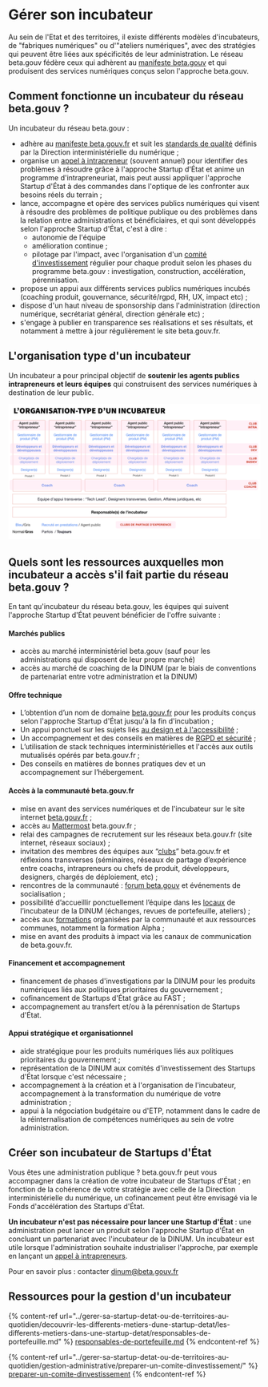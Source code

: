 # Gérer son incubateur

Au sein de l'Etat et des territoires, il existe différents modèles d'incubateurs, de "fabriques numériques" ou d'"ateliers numériques", avec des stratégies qui peuvent être liées aux spécificités de leur administration. Le réseau beta.gouv fédère ceux qui adhèrent au [manifeste beta.gouv](https://beta.gouv.fr/approche/manifeste) et qui produisent des services numériques conçus selon l'approche beta.gouv.

## Comment fonctionne un incubateur du réseau beta.gouv ?

Un incubateur du réseau beta.gouv :

* adhère au [manifeste beta.gouv.fr](https://beta.gouv.fr/manifeste) et suit les [standards de qualité](../gerer-sa-startup-detat-ou-de-territoires-au-quotidien/je-fais-des-choix-technologique/standards-de-qualite-beta.gouv.fr.md) définis par la Direction interministérielle du numérique ;&#x20;
* organise un [appel à intrapreneur](../gerer-sa-startup-detat-ou-de-territoires-au-quotidien/la-vie-dune-se/je-souhaite-lancer-une-startup-detat/chronologie-dune-appel-a-innovateur/) (souvent annuel) pour identifier des problèmes à résoudre grâce à l'approche Startup d'État et anime un programme d'intrapreneuriat, mais peut aussi appliquer l'approche Startup d'État à des commandes dans l'optique de les confronter aux besoins réels du terrain ;&#x20;
* lance, accompagne et opère des services publics numériques qui visent à résoudre des problèmes de politique publique ou des problèmes dans la relation entre administrations et bénéficiaires, et qui sont développés selon l'approche Startup d'État, c'est à dire :
  * autonomie de l'équipe&#x20;
  * amélioration continue ;
  * pilotage par l'impact, avec l'organisation d'un [comité d'investissement](../gerer-sa-startup-detat-ou-de-territoires-au-quotidien/gestion-administrative/preparer-un-comite-dinvestissement/) régulier pour chaque produit selon les phases du programme beta.gouv : investigation, construction, accélération, pérennisation.
* propose un appui aux différents services publics numériques incubés (coaching produit, gouvernance, sécurité/rgpd, RH, UX, impact etc) ;
* dispose d'un haut niveau de sponsorship dans l'administration (direction numérique, secrétariat général, direction générale etc) ;&#x20;
* s'engage à publier en transparence ses réalisations et ses résultats, et notamment à mettre à jour régulièrement le site beta.gouv.fr.&#x20;

## L'organisation type d'un incubateur

Un incubateur a pour principal objectif de **soutenir les agents publics intrapreneurs et leurs équipes** qui construisent des services numériques à destination de leur public.

![](<../.gitbook/assets/image (20).png>)

## Quels sont les ressources auxquelles mon incubateur a accès s'il fait partie du réseau beta.gouv ?

En tant qu'incubateur du réseau beta.gouv, les équipes qui suivent l'approche Startup d'État peuvent bénéficier de l'offre suivante :

#### Marchés publics

* accès au marché interministériel beta.gouv (sauf pour les administrations qui disposent de leur propre marché)
* accès au marché de coaching de la DINUM (par le biais de conventions de partenariat entre votre administration et la DINUM)

#### Offre technique

* L’obtention d’un nom de domaine [beta.gouv.fr](http://beta.gouv.fr) pour les produits conçus selon l'approche Startup d'État jusqu'à la fin d'incubation ;
* Un appui ponctuel sur les sujets liés [au design et à l'accessibilité](../gerer-sa-startup-detat-ou-de-territoires-au-quotidien/jameliore-le-design-et-lexperience-utilisateur/) ;
* Un accompagnement et des conseils en matières de [RGPD et sécurité](../gerer-sa-startup-detat-ou-de-territoires-au-quotidien/cadrer-juridiquement-son-produit/) ;
* L’utilisation de stack techniques interministérielles et l'accès aux outils mutualisés opérés par beta.gouv.fr ;
* Des conseils en matières de bonnes pratiques dev et un accompagnement sur l’hébergement.

#### Accès à la communauté beta.gouv.fr

* mise en avant des services numériques et de l'incubateur sur le site internet [beta.gouv.fr](broken-reference) ;
* accès au [Mattermost](../travailler-a-beta-gouv/jutilise-les-outils-de-la-communaute/mattermost/) beta.gouv.fr ;
* relai des campagnes de recrutement sur les réseaux beta.gouv.fr (site internet, réseaux sociaux) ;
* invitation des membres des équipes aux “[clubs](../travailler-a-beta-gouv/se-former/clubs-de-partage-dexperience.md)” beta.gouv.fr et réflexions transverses (séminaires, réseaux de partage d’expérience entre coachs, intrapreneurs ou chefs de produit, développeurs, designers, chargés de déploiement, etc) ;
* rencontres de la communauté : [forum beta.gouv](../travailler-a-beta-gouv/actions-transverses/rituels/seminaire.md) et événements de socialisation  ;
* possibilité d’accueillir ponctuellement l’équipe dans les [locaux](incubateur-de-la-dinum/locaux/) de l’incubateur de la DINUM (échanges, revues de portefeuille, ateliers) ;
* accès aux [formations](../travailler-a-beta-gouv/se-former/) organisées par la communauté et aux ressources communes, notamment la formation Alpha ;&#x20;
* mise en avant des produits à impact via les canaux de communication de beta.gouv.fr.

#### Financement et accompagnement

* financement de phases d'investigations par la DINUM pour les produits numériques liés aux politiques prioritaires du gouvernement ;
* cofinancement de Startups d'État grâce au FAST ;
* accompagnement au transfert et/ou à la pérennisation de Startups d'État.

#### Appui stratégique et organisationnel&#x20;

* aide stratégique pour les produits numériques liés aux politiques prioritaires du gouvernement ;
* représentation de la DINUM aux comités d'investissement des Startups d'État lorsque c'est nécessaire ;
* accompagnement à la création et à l'organisation de l'incubateur, accompagnement à la transformation du numérique de votre administration ;
* appui à la négociation budgétaire ou d'ETP, notamment dans le cadre de la réinternalisation de compétences numériques au sein de votre administration.

## Créer son incubateur de Startups d'État

Vous êtes une administration publique ? beta.gouv.fr peut vous accompagner dans la création de votre incubateur de Startups d'État ; en fonction de la cohérence de votre stratégie avec celle de la Direction interministérielle du numérique, un cofinancement peut être envisagé via le Fonds d'accélération des Startups d'État.

**Un incubateur n'est pas nécessaire pour lancer une Startup d'État** : une administration peut lancer un produit selon l'approche Startup d'État en concluant un partenariat avec l'incubateur de la DINUM. Un incubateur est utile lorsque l'administration souhaite industrialiser l'approche, par exemple en lançant un [appel à intrapreneurs](../gerer-sa-startup-detat-ou-de-territoires-au-quotidien/la-vie-dune-se/je-souhaite-lancer-une-startup-detat/chronologie-dune-appel-a-innovateur/).

Pour en savoir plus : contacter dinum@beta.gouv.fr

## Ressources pour la gestion d'un incubateur

{% content-ref url="../gerer-sa-startup-detat-ou-de-territoires-au-quotidien/decouvrir-les-differents-metiers-dune-startup-detat/les-differents-metiers-dans-une-startup-detat/responsables-de-portefeuille.md" %}
[responsables-de-portefeuille.md](../gerer-sa-startup-detat-ou-de-territoires-au-quotidien/decouvrir-les-differents-metiers-dune-startup-detat/les-differents-metiers-dans-une-startup-detat/responsables-de-portefeuille.md)
{% endcontent-ref %}

{% content-ref url="../gerer-sa-startup-detat-ou-de-territoires-au-quotidien/gestion-administrative/preparer-un-comite-dinvestissement/" %}
[preparer-un-comite-dinvestissement](../gerer-sa-startup-detat-ou-de-territoires-au-quotidien/gestion-administrative/preparer-un-comite-dinvestissement/)
{% endcontent-ref %}
